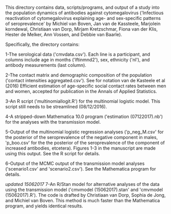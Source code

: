 This directory contains data, scripts/programs, and output of a study into the population dynamics of antibodies against cytomegalovirus ('Infectious reactivation of cytomegalovirus explaining age- and sex-specific patterns of seroprevalence' by Michiel van Boven, Jan van de Kassteele, Marjolein korndewal, Christiaan van Dorp, Mirjam Kretzschmar, Fiona van der Klis, Hester de Melker, Ann Vossen, and Debbie van Baarle).

Specifically, the directory contains:

1-The serological data ('cmvdata.csv'). Each line is a participant, and columns include age in months ('lftinmnd2'), sex, ethnicity ('nl'), and antibody measurements (last column).

2-The contact matrix and demographic composition of the population ('contact intensities aggregated.csv'). See for notation van de Kasteele et al (2016) Efficient estimation of age-specific social contact rates between men and women, accepted for publication in the Annals of Applied Statistics.

3-An R script ('multinomiallogit.R') for the multinomial logistic model. This script still needs to be streamlined (08/12/2016).

4-A stripped-down Mathematica 10.0 program ('estimation (07122017).nb') for the analyses with the transmission model.  

5-Output of the multinomial logistic regression analyses ('p_neg_M.csv' for the posterior of the seroprevalence of the negative component in males, 'p_boo.csv' for the the posterior of the seroprevalence of the component of increased antibodies, etcetera). Figures 1-3 in the manuscript are made using this output. See the R script for details.

6-Output of the MCMC output of the transmission model analyses ('scenario1.csv' and 'scenario2.csv'). See the Mathematica program for details.

*updated 15062017* 7-An R/Stan model for alternative analyses of the data using the transmission model ('cmvmodel (15062017).stan' and 'cmvmodel (15062017).R'). The code is drafted by Christiaan van Dorp, Sophia de Jong, and Michiel van Boven. This method is much faster than the Mathematica program, and yields identical results.

